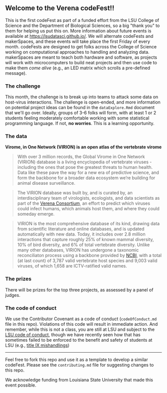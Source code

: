 ## Welcome to the Verena codeFest!!

This is the first codeFest as part of a funded effort from the LSU College of Science and the Department of Biological Sciences, so a big "thank you" to them for helping us put this on. More information about future events is available at https://lsudatasci.github.io/. We will alternate codeFests and makerSpaces, and these events will take place the first Friday of every month. codeFests are designed to get folks across the College of Science working on computational approaches to handling and analyzing data. makerSpaces are meant to teach both hardware and software, as projects will work with microcomputers to build neat projects and then use code to make them _come alive_ (e.g., an LED matrix which scrolls a pre-defined message). 





### The challenge

This month, the challenge is to break up into teams to attack some data on host-virus interactions. The challenge is open-ended, and more information on potential project ideas can be found in the `dataExplore.Rmd` document that we'll go over. Ideally, groups of 3-6 folks will form, with at least 1 or 2 students feeling moderately comfortable working with some statistical programming language. If not, **no worries**. This is a learning opportunity. 









### The data

**Virome, in One Network (VIRION) is an open atlas of the vertebrate virome**

> With over 3 million records, the Global Virome in One Network (VIRION) database is a living encyclopedia of vertebrate viruses - including the ones that pose the greatest threats to human health. Data like these pave the way for a new era of predictive science, and form the backbone for a broader data ecosystem we’re building for animal disease surveillance.

> The VIRION database was built by, and is curated by, an interdisciplinary team of virologists, ecologists, and data scientists as part of the [Verena Consortium](https://www.viralemergence.org/), an effort to predict which viruses could infect humans, which animals host them, and where they could someday emerge.

> VIRION is the most comprehensive database of its kind, drawing data from scientific literature and online databases, and is updated automatically with new data. Today, it includes over 2.8 million interactions that capture roughly 25% of known mammal diversity, 10% of bird diversity, and 6% of total vertebrate diversity. Unlike many other databases, VIRION has undergone a taxonomic reconciliaton process using a backbone provided by [NCBI](https://www.ncbi.nlm.nih.gov/Taxonomy/Browser/wwwtax.cgi), with a total (at last count) of 3,787 valid vertebrate host species and 9,003 valid viruses, of which 1,658 are ICTV-ratified valid names. 







### The prizes

There will be prizes for the top three projects, as assessed by a panel of judges. 







### The code of conduct

We use the Contributor Covenant as a code of conduct (`codeOfConduct.md` file in this repo). Violations of this code will result in immediate action. And remember, while this is not a class, you are still at LSU and subject to the [LSU code of conduct](https://www.lsu.edu/saa/students/codeofconduct.php), though we have recently seen how that has sometimes failed to be enforced to the benefit and safety of students at LSU (e.g., [title IX mishandlings](https://www.lsu.edu/titleix-review/))






--- 

Feel free to fork this repo and use it as a template to develop a similar codeFest. Please see the `contributing.md` file for suggesting changes to this repo. 

We acknowledge funding from Louisiana State University that made this event possible. 


